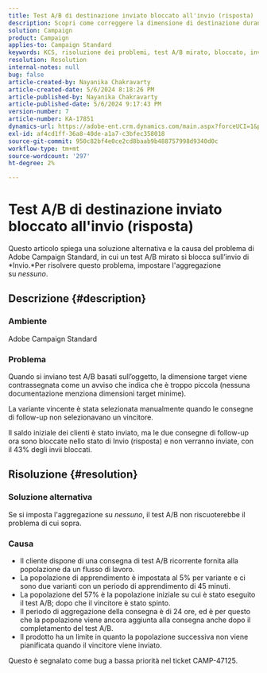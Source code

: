 ```yaml
---
title: Test A/B di destinazione inviato bloccato all'invio (risposta)
description: Scopri come correggere la dimensione di destinazione durante l’invio di test A/B basati sull’oggetto, che si blocca durante l’invio. Impostare l'aggregazione su Nessuno.
solution: Campaign
product: Campaign
applies-to: Campaign Standard
keywords: KCS, risoluzione dei problemi, test A/B mirato, bloccato, invio, risposta, Adobe Campaign Standard, ACS
resolution: Resolution
internal-notes: null
bug: false
article-created-by: Nayanika Chakravarty
article-created-date: 5/6/2024 8:18:26 PM
article-published-by: Nayanika Chakravarty
article-published-date: 5/6/2024 9:17:43 PM
version-number: 7
article-number: KA-17851
dynamics-url: https://adobe-ent.crm.dynamics.com/main.aspx?forceUCI=1&pagetype=entityrecord&etn=knowledgearticle&id=7ab00dcb-e50b-ef11-9f8a-6045bd0065b6
exl-id: af4cd1ff-36a8-40de-a1a7-c3bfec358018
source-git-commit: 950c82bf4e0ce2cd8baab9b488757998d9340d0c
workflow-type: tm+mt
source-wordcount: '297'
ht-degree: 2%

---
```


# Test A/B di destinazione inviato bloccato all&#39;invio (risposta)


Questo articolo spiega una soluzione alternativa e la causa del problema di Adobe Campaign Standard, in cui un test A/B mirato si blocca sull’invio di *Invio.*Per risolvere questo problema, impostare l&#39;aggregazione su *nessuno*.

## Descrizione {#description}


### <b>Ambiente</b>

Adobe Campaign Standard

### <b>Problema</b>

Quando si inviano test A/B basati sull’oggetto, la dimensione target viene contrassegnata come un avviso che indica che è troppo piccola (nessuna documentazione menziona dimensioni target minime).

La variante vincente è stata selezionata manualmente quando le consegne di follow-up non selezionavano un vincitore.

Il saldo iniziale dei clienti è stato inviato, ma le due consegne di follow-up ora sono bloccate nello stato di Invio (risposta) e non verranno inviate, con il 43% degli invii bloccati.


## Risoluzione {#resolution}


### <b>Soluzione alternativa</b>

Se si imposta l&#39;aggregazione su *nessuno*, il test A/B non riscuoterebbe il problema di cui sopra.

### <b>Causa</b>

- Il cliente dispone di una consegna di test A/B ricorrente fornita alla popolazione da un flusso di lavoro.
- La popolazione di apprendimento è impostata al 5% per variante e ci sono due varianti con un periodo di apprendimento di 45 minuti.
- La popolazione del 57% è la popolazione iniziale su cui è stato eseguito il test A/B; dopo che il vincitore è stato spinto.
- Il periodo di aggregazione della consegna è di 24 ore, ed è per questo che la popolazione viene ancora aggiunta alla consegna anche dopo il completamento del test A/B.
- Il prodotto ha un limite in quanto la popolazione successiva non viene pianificata quando il vincitore viene inviato.


Questo è segnalato come bug a bassa priorità nel ticket CAMP-47125.
